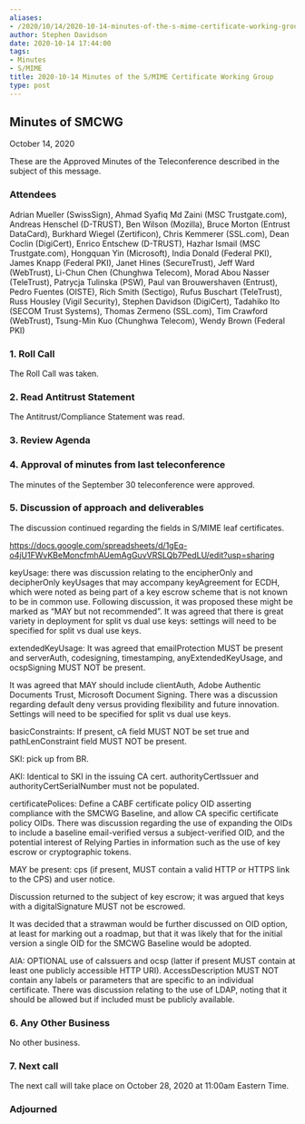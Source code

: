 ```yaml
---
aliases:
- /2020/10/14/2020-10-14-minutes-of-the-s-mime-certificate-working-group/
author: Stephen Davidson
date: 2020-10-14 17:44:00
tags:
- Minutes
- S/MIME
title: 2020-10-14 Minutes of the S/MIME Certificate Working Group
type: post
---
```


## Minutes of SMCWG

October 14, 2020

These are the Approved Minutes of the Teleconference described in the subject of this message.

### Attendees

Adrian Mueller (SwissSign), Ahmad Syafiq Md Zaini (MSC Trustgate.com), Andreas Henschel (D-TRUST), Ben Wilson (Mozilla), Bruce Morton (Entrust DataCard), Burkhard Wiegel (Zertificon), Chris Kemmerer (SSL.com), Dean Coclin (DigiCert), Enrico Entschew (D-TRUST), Hazhar Ismail (MSC Trustgate.com), Hongquan Yin (Microsoft), India Donald (Federal PKI), James Knapp (Federal PKI), Janet Hines (SecureTrust), Jeff Ward (WebTrust), Li-Chun Chen (Chunghwa Telecom), Morad Abou Nasser (TeleTrust), Patrycja Tulinska (PSW), Paul van Brouwershaven (Entrust), Pedro Fuentes (OISTE), Rich Smith (Sectigo), Rufus Buschart (TeleTrust), Russ Housley (Vigil Security), Stephen Davidson (DigiCert), Tadahiko Ito (SECOM Trust Systems), Thomas Zermeno (SSL.com), Tim Crawford (WebTrust), Tsung-Min Kuo (Chunghwa Telecom), Wendy Brown (Federal PKI)

### 1. Roll Call

The Roll Call was taken.

### 2. Read Antitrust Statement

The Antitrust/Compliance Statement was read.

### 3. Review Agenda

### 4. Approval of minutes from last teleconference

The minutes of the September 30 teleconference were approved.

### 5. Discussion of approach and deliverables

The discussion continued regarding the fields in S/MIME leaf certificates.

https://docs.google.com/spreadsheets/d/1gEq-o4jU1FWvKBeMoncfmhAUemAgGuvVRSLQb7PedLU/edit?usp=sharing

keyUsage: there was discussion relating to the encipherOnly and decipherOnly keyUsages that may accompany keyAgreement for ECDH, which were noted as being part of a key escrow scheme that is not known to be in common use. Following discussion, it was proposed these might be marked as “MAY but not recommended”. It was agreed that there is great variety in deployment for split vs dual use keys: settings will need to be specified for split vs dual use keys.

extendedKeyUsage: It was agreed that emailProtection MUST be present and serverAuth, codesigning, timestamping, anyExtendedKeyUsage, and ocspSigning MUST NOT be present.

It was agreed that MAY should include clientAuth, Adobe Authentic Documents Trust, Microsoft Document Signing. There was a discussion regarding default deny versus providing flexibility and future innovation. Settings will need to be specified for split vs dual use keys.

basicConstraints: If present, cA field MUST NOT be set true and pathLenConstraint field MUST NOT be present.

SKI: pick up from BR.

AKI: Identical to SKI in the issuing CA cert. authorityCertIssuer and authorityCertSerialNumber must not be populated.

certificatePolices: Define a CABF certificate policy OID asserting compliance with the SMCWG Baseline, and allow CA specific certificate policy OIDs. There was discussion regarding the use of expanding the OIDs to include a baseline email-verified versus a subject-verified OID, and the potential interest of Relying Parties in information such as the use of key escrow or cryptographic tokens.

MAY be present: cps (if present, MUST contain a valid HTTP or HTTPS link to the CPS) and user notice.

Discussion returned to the subject of key escrow; it was argued that keys with a digitalSignature MUST not be escrowed.

It was decided that a strawman would be further discussed on OID option, at least for marking out a roadmap, but that it was likely that for the initial version a single OID for the SMCWG Baseline would be adopted.

AIA: OPTIONAL use of caIssuers and ocsp (latter if present MUST contain at least one publicly accessible HTTP URI). AccessDescription MUST NOT contain any labels or parameters that are specific to an individual certificate. There was discussion relating to the use of LDAP, noting that it should be allowed but if included must be publicly available.

### 6. Any Other Business

No other business.

### 7. Next call

The next call will take place on October 28, 2020 at 11:00am Eastern Time.

### Adjourned